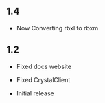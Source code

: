 ## 1.4
- Now Converting rbxl to rbxm

## 1.2
- Fixed docs website
- Fixed CrystalClient

- Initial release
